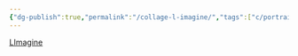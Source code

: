 ```yaml
---
{"dg-publish":true,"permalink":"/collage-l-imagine/","tags":["c/portrait","c/bridge","c/plank","c/purple","c/white","c/series","c/LK"],"created":"2024-01-03T17:24:52.680-05:00","updated":"2024-01-04T19:39:09.174-05:00"}
---
```



[LImagine](https://www.instagram.com/p/CQ-BAD1B5xY/)
